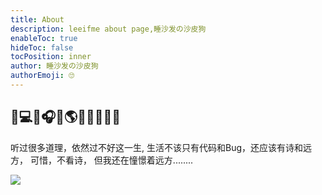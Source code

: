 ```yaml
---
title: About
description: leeifme about page,睡沙发の沙皮狗
enableToc: true 
hideToc: false
tocPosition: inner
author: 睡沙发の沙皮狗
authorEmoji: 🙄
---
```

## 🚀💻📖🎧🌞🌎🐱‍👤🖖⛺🍟

听过很多道理，依然过不好这一生,
生活不该只有代码和Bug，还应该有诗和远方，
可惜，不看诗，
但我还在憧憬着远方........

<img src = "https://leeifme.oss-cn-shanghai.aliyuncs.com/blog/about/about.jpg">
